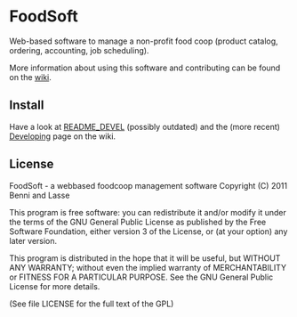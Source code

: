 FoodSoft
=========

Web-based software to manage a non-profit food coop (product catalog, ordering, accounting, job scheduling).

More information about using this software and contributing can be found on the [wiki](https://github.com/wvengen/foodsoft/wiki).

Install
--------

Have a look at [README_DEVEL](https://github.com/wvengen/foodsoft/blob/rails3/README_DEVEL) (possibly outdated) and the (more recent) [Developing](https://github.com/wvengen/foodsoft/wiki/Developing) page on the wiki.

License
-------

FoodSoft - a webbased foodcoop management software
Copyright (C) 2011 Benni and Lasse

This program is free software: you can redistribute it and/or modify
it under the terms of the GNU General Public License as published by
the Free Software Foundation, either version 3 of the License, or
(at your option) any later version.

This program is distributed in the hope that it will be useful,
but WITHOUT ANY WARRANTY; without even the implied warranty of
MERCHANTABILITY or FITNESS FOR A PARTICULAR PURPOSE.  See the
GNU General Public License for more details.

(See file LICENSE for the full text of the GPL)
